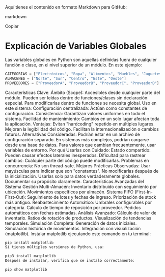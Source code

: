 Aquí tienes el contenido en formato Markdown para GitHub:

markdown

Copiar
# Explicación de Variables Globales

Las variables globales en Python son aquellas definidas fuera de cualquier función o clase, en el nivel superior de un módulo. En este ejemplo:

```python
CATEGORIAS = ["Electrónicos", "Ropa", "Alimentos", "Muebles", "Juguetes"]
ALMACENES = ["Norte", "Sur", "Centro", "Este", "Oeste"]
PROVEEDORES = ["ProveedorA", "ProveedorB", "ProveedorC", "ProveedorD"]
```

Características Clave:
Ámbito (Scope):
Accesibles desde cualquier parte del módulo.
Pueden ser leídas dentro de funciones/clases sin declaración especial.
Para modificarlas dentro de funciones se necesita global.
Uso en este sistema:
Configuración centralizada: Actúan como constantes de configuración.
Consistencia: Garantizan valores uniformes en todo el sistema.
Facilidad de mantenimiento: Cambios en un solo lugar afectan toda la aplicación.
Ventajas:
Evitan "hardcoding" repetido en múltiples lugares.
Mejoran la legibilidad del código.
Facilitan la internacionalización o cambios futuros.
Alternativas Consideradas:
Podrían estar en un archivo de configuración separado.
En sistemas más complejos, podrían cargarse desde una base de datos.
Para valores que cambian frecuentemente, usar variables de entorno.
Por qué Usarlas con Cuidado:
Estado compartido: Pueden causar efectos laterales inesperados.
Dificultad para rastrear cambios: Cualquier parte del código puede modificarlas.
Problemas en concurrencia: No son thread-safe.
Mejores Prácticas Observadas:
Usar mayúsculas para indicar que son "constantes".
No modificarlas después de la inicialización.
Usarlas solo para datos verdaderamente globales.
Documentar su propósito claramente.
Características Avanzadas del Sistema
Gestión Multi-Almacén:
Inventario distribuido con seguimiento por ubicación.
Movimientos específicos por almacén.
Sistema FIFO (First-In-First-Out):
Seguimiento de lotes y fechas de ingreso.
Priorización de stock más antiguo.
Reabastecimiento Automático:
Umbrales configurables por categoría.
Cálculo de tiempo de reposición por proveedor.
Pedidos automáticos con fechas estimadas.
Análisis Avanzado:
Cálculo de valor de inventario.
Ratios de rotación de productos.
Visualización de tendencias temporales.
Simulación Completa:
Generación de datos iniciales.
Simulación histórica de movimientos.
Integración con visualización (matplotlib).
Instalar matplotlib ejecutando este comando en tu terminal:

```bash
pip install matplotlib
Si tienes múltiples versiones de Python, usa:
```

```bash
pip3 install matplotlib
Después de instalar, verifica que se instaló correctamente:
```
```bash
pip show matplotlib
```